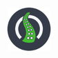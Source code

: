 <p align="center">
    <img width="100" height="100" src="https://github.com/UnchartedBull/OctoDash/raw/main/src/assets/icon/icon.png">
</p>